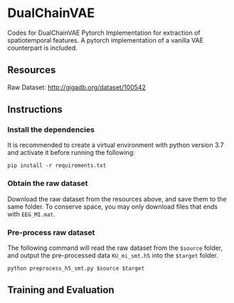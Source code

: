 # DualChainVAE
Codes for DualChainVAE Pytorch Implementation for extraction of spatiotemporal features. A pytorch implementation of a vanilla VAE counterpart is included.

## Resources
Raw Dataset: http://gigadb.org/dataset/100542

## Instructions
### Install the dependencies
It is recommended to create a virtual environment with python version 3.7 and activate it before running the following:

```
pip install -r requirements.txt
```

### Obtain the raw dataset
Download the raw dataset from the resources above, and save them to the same folder. To conserve space, you may only download files that ends with `EEG_MI.mat`.

### Pre-process raw dataset
The following command will read the raw dataset from the `$source` folder, and output the pre-processed data `KU_mi_smt.h5` into the `$target` folder.

```
python preprocess_h5_smt.py $source $target
```

## Training and Evaluation
